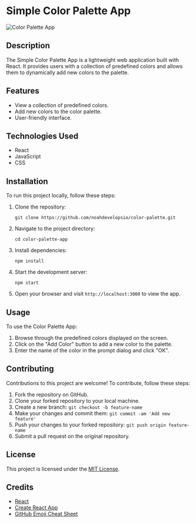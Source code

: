 # Simple Color Palette App

![Color Palette App](./)

## Description

The Simple Color Palette App is a lightweight web application built with React. It provides users with a collection of predefined colors and allows them to dynamically add new colors to the palette.

## Features

- View a collection of predefined colors.
- Add new colors to the color palette.
- User-friendly interface.

## Technologies Used

- React
- JavaScript
- CSS

## Installation

 To run this project locally, follow these steps:

1. Clone the repository:

    `git clone https://github.com/noahdevelopsio/color-palette.git`

2. Navigate to the project directory:

    `cd color-palette-app`

3. Install dependencies:

     `npm install`

4. Start the development server:

    `npm start`

5. Open your browser and visit `http://localhost:3000` to view the app.

## Usage

To use the Color Palette App:

1. Browse through the predefined colors displayed on the screen.
2. Click on the "Add Color" button to add a new color to the palette.
3. Enter the name of the color in the prompt dialog and click "OK".

## Contributing

Contributions to this project are welcome! To contribute, follow these steps:

1. Fork the repository on GitHub.
2. Clone your forked repository to your local machine.
3. Create a new branch: `git checkout -b feature-name`
4. Make your changes and commit them: `git commit -am 'Add new feature'`
5. Push your changes to your forked repository: `git push origin feature-name`
6. Submit a pull request on the original repository.

## License

This project is licensed under the [MIT License](./LICENSE).

## Credits

- [React](https://reactjs.org/)
- [Create React App](https://create-react-app.dev/)
- [GitHub Emoji Cheat Sheet](https://github.com/ikatyang/emoji-cheat-sheet)
